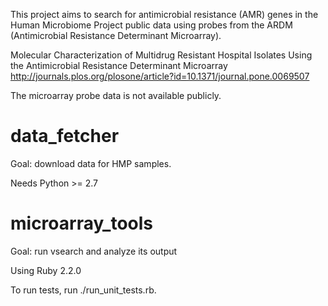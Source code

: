 This project aims to search for antimicrobial resistance (AMR) genes in
the Human Microbiome Project public data using probes from the
ARDM (Antimicrobial Resistance Determinant Microarray).

Molecular Characterization of Multidrug Resistant Hospital Isolates Using the Antimicrobial Resistance Determinant Microarray
http://journals.plos.org/plosone/article?id=10.1371/journal.pone.0069507

The microarray probe data is not available publicly.


data_fetcher
============

Goal: download data for HMP samples.

Needs Python >= 2.7

microarray_tools
================

Goal: run vsearch and analyze its output

Using Ruby 2.2.0

To run tests, run ./run_unit_tests.rb.

